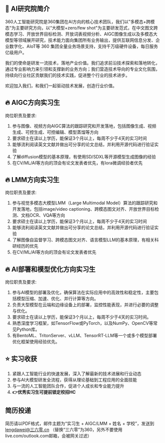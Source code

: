 ## 👋 AI研究院简介
360人工智能研究院是360集团在AI方向的核心技术团队，我们以”多模态+跨模态“为主要研究方向，以“大模型+zero/few shot"为主要研发范式，在中文图文跨模态学习、开放世界目标检测、开放词表视频分析、AIGC图像生成以及多模态大模型等领域展开研究，技术能力面向集团所有业务输出，提供互联网信息分发、企业数字化、AIoT等 360 集团全量业务场景支持，支持千万级硬件设备，每日服务亿级用户。

我们的使命是研发一流技术，落地产业价值。我们追求前沿技术探索和落地转化，通过专业影响力来引领和支撑新的业务方向；我们营造技术导向的专业文化氛围，持续向行业社区贡献我们的技术实践，促进整个行业的技术进步。

欢迎加入我们，和我们一起驱动技术发展，创造行业价值。

## 🔥 AIGC方向实习生
岗位职责及要求:
1. 参与图像、视频方向AIGC算法的跟踪研究和开发落地，包括图像生成、视频生成、可控生成、可控编辑、模型蒸馏等方向
2. 要求硕士在读以上学历，能保证3个月以上，每周不少于4天的实习时间
3. 能够流利阅读英文文献并做出可分享的论文总结，并利用开源代码进行验证实验
4. 了解diffusion模型的基本原理，有使用SD/SDXL等开源模型生成图像的经验
5. 在CV/ML/AI等方向的顶会有论文发表者优先，有lora微调经验者优先

## 🔥 LMM方向实习生
岗位职责及要求:
1. 参与视觉多模态大模型LMM（Large Multimodal Model）算法的跟踪研究和开发落地，包括image/video captioning、跨模态图文对齐、开放世界目标检测、文档OCR、VQA等方向
2. 要求硕士在读以上学历，能保证3个月以上，每周不少于4天的实习时间
3. 能够流利阅读英文文献并做出可分享的论文总结，并利用开源代码进行验证实验
4. 了解图像自监督学习、跨模态图文对齐、语言模型LLM的基本原理，有相关科研经历的优先
5. 在CV/ML/AI等方向的顶会有论文发表者优先

## 🔥 AI部署和模型优化方向实习生
岗位职责及要求:
1. 参与AI模型的部署及优化，确保算法在实际应用中的高效性和稳定性，主要包括模型压缩、加速、优化、并行计算等方向。
2. 负责大型模型在云端和边缘设备上的部署，监控性能表现，并进行必要的调整与优化。
3. 要求硕士在读以上学历，能保证3个月以上，每周不少于4天的实习时间。
4. 熟悉深度学习框架，如TensorFlow或PyTorch，以及NumPy、OpenCV等常见Python库。
5. 有BentoML、TritonServer、vLLM、TensorRT-LLM等一个或多个模型部署优化框架使用经验优先。

## ⭐ 实习收获
1. 紧跟人工智能行业的快速发展，深入了解最新的技术进展和行业动态
2. 参与AI大模型研发全流程，获得从理论基础到工程应用的全面技能
3. 与一流的人工智能团队合作，促进个人成长和专业能力提升
4. **👉优秀实习生可提前锁定校招HC**

## 简历投递
简历请以PDF格式，邮件主题为“实习生 + AIGC/LMM + 姓名 + 学校”，发送到 lengdawei@三六零.cn  （替换“三六零”为360，另外不要使用live.com/outlook.com邮箱，会被网关过滤）
